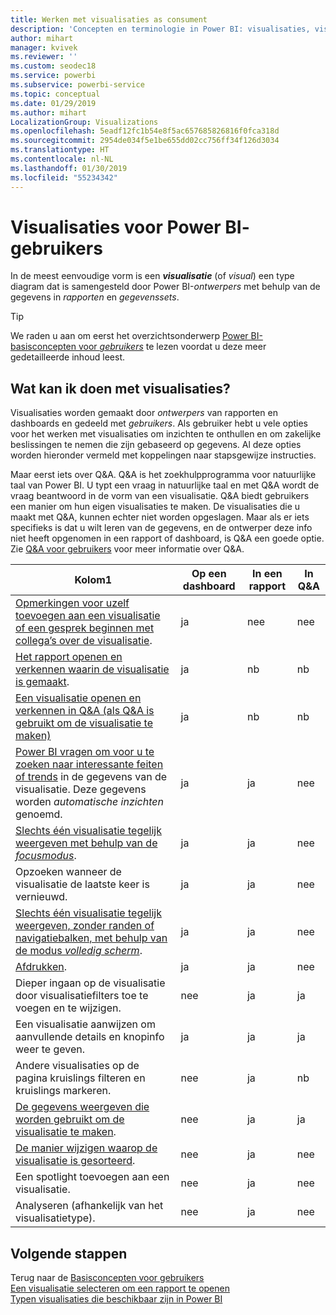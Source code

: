 ```yaml
---
title: Werken met visualisaties as consument
description: 'Concepten en terminologie in Power BI: visualisaties, visuals. Wat is een Power BI-visualisatie of -visual?'
author: mihart
manager: kvivek
ms.reviewer: ''
ms.custom: seodec18
ms.service: powerbi
ms.subservice: powerbi-service
ms.topic: conceptual
ms.date: 01/29/2019
ms.author: mihart
LocalizationGroup: Visualizations
ms.openlocfilehash: 5eadf12fc1b54e8f5ac657685826816f0fca318d
ms.sourcegitcommit: 2954de034f5e1be655dd02cc756ff34f126d3034
ms.translationtype: HT
ms.contentlocale: nl-NL
ms.lasthandoff: 01/30/2019
ms.locfileid: "55234342"
---
```

# <a name="visualizations-for-power-bi-consumers"></a>Visualisaties voor Power BI-**gebruikers**

In de meest eenvoudige vorm is een ***visualisatie*** (of *visual*) een type diagram dat is samengesteld door Power BI-*ontwerpers* met behulp van de gegevens in *rapporten* en *gegevenssets*. 

> [!TIP]
> We raden u aan om eerst het overzichtsonderwerp [Power BI-basisconcepten voor *gebruikers*](end-user-basic-concepts.md) te lezen voordat u deze meer gedetailleerde inhoud leest.

## <a name="what-can-i-do-with-visualizations"></a>Wat kan ik doen met visualisaties?

Visualisaties worden gemaakt door *ontwerpers* van rapporten en dashboards en gedeeld met *gebruikers*. Als gebruiker hebt u vele opties voor het werken met visualisaties om inzichten te onthullen en om zakelijke beslissingen te nemen die zijn gebaseerd op gegevens. Al deze opties worden hieronder vermeld met koppelingen naar stapsgewijze instructies.

Maar eerst iets over Q&A. Q&A is het zoekhulpprogramma voor natuurlijke taal van Power BI. U typt een vraag in natuurlijke taal en met Q&A wordt de vraag beantwoord in de vorm van een visualisatie. Q&A biedt gebruikers een manier om hun eigen visualisaties te maken. De visualisaties die u maakt met Q&A, kunnen echter niet worden opgeslagen. Maar als er iets specifieks is dat u wilt leren van de gegevens, en de ontwerper deze info niet heeft opgenomen in een rapport of dashboard, is Q&A een goede optie. Zie [Q&A voor gebruikers](end-user-q-and-a.md) voor meer informatie over Q&A.



|Kolom1  |Op een dashboard  |In een rapport  | In Q&A
|---------|---------|---------|--------|
|[Opmerkingen voor uzelf toevoegen aan een visualisatie of een gesprek beginnen met collega’s over de visualisatie](end-user-comment.md).     |  ja       |   nee      |  nee  |
|[Het rapport openen en verkennen waarin de visualisatie is gemaakt](end-user-tiles.md).     |    ja     |   nb      |  nb |
|[Een visualisatie openen en verkennen in Q&A (als Q&A is gebruikt om de visualisatie te maken)](end-user-q-and-a.md)     |   ja      |   nb      |  nb  |
|[Power BI vragen om voor u te zoeken naar interessante feiten of trends](end-user-insights.md) in de gegevens van de visualisatie.  Deze gegevens worden *automatische inzichten* genoemd.     |    ja     |   ja      | nee   |
|[Slechts één visualisatie tegelijk weergeven met behulp van de *focusmodus*](end-user-focus.md).     | ja        |   ja      | nee  |
|Opzoeken wanneer de visualisatie de laatste keer is vernieuwd.     |  ja       |    ja     | nee  |
|[Slechts één visualisatie tegelijk weergeven, zonder randen of navigatiebalken, met behulp van de modus *volledig scherm*](end-user-focus.md).     |   ja      |  ja       | nee  |
|[Afdrukken](end-user-print.md).     |  ja       |   ja      | nee  |
|Dieper ingaan op de visualisatie door visualisatiefilters toe te voegen en te wijzigen.     |    nee     |   ja      | ja  |
|Een visualisatie aanwijzen om aanvullende details en knopinfo weer te geven.     |    ja     |   ja      | ja  |
|Andere visualisaties op de pagina kruislings filteren en kruislings markeren.     |   nee      |   ja      | nb  |
|[De gegevens weergeven die worden gebruikt om de visualisatie te maken](end-user-show-data.md).     |  nee       |   ja      | ja  |
| [De manier wijzigen waarop de visualisatie is gesorteerd](end-user-search-sort.md). | nee  | ja  | nee  |
| Een spotlight toevoegen aan een visualisatie. | nee  | ja  |  nee |
| Analyseren (afhankelijk van het visualisatietype). | nee  | ja  | nee  |

## <a name="next-steps"></a>Volgende stappen
Terug naar de [Basisconcepten voor gebruikers](end-user-basic-concepts.md)    
[Een visualisatie selecteren om een rapport te openen](end-user-report-open.md)    
[Typen visualisaties die beschikbaar zijn in Power BI](end-user-visual-type.md)